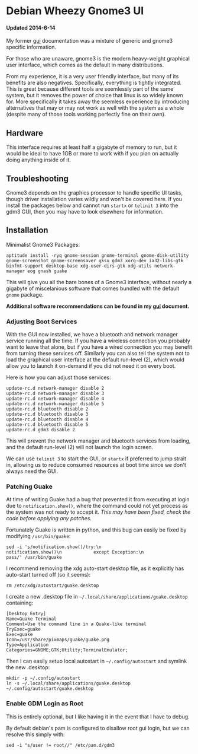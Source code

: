 
# Debian Wheezy Gnome3 UI
#### Updated 2014-6-14

My former [gui](gui.md) documentation was a mixture of generic and gnome3 specific information.

For those who are unaware, gnome3 is the modern heavy-weight graphical user interface, which comes as the default in many distributions.

From my experience, it is a very user friendly interface, but many of its benefits are also negatives.  Specifically, everything is tightly integrated.  This is great because different tools are seemlessly part of the same system, but it removes the power of choice that linux is so widely known for.  More specifically it takes away the seemless experience by introducing alternatives that may or may not work as well with the system as a whole (despite many of those tools working perfectly fine on their own).


## Hardware

This interface requires at least half a gigabyte of memory to run, but it would be ideal to have 1GB or more to work with if you plan on actually doing anything inside of it.


## Troubleshooting

Gnome3 depends on the graphics processor to handle specific UI tasks, though driver installation varies wildly and won't be covered here.  If you install the packages below and cannot run `startx` or `telinit 3` into the gdm3 GUI, then you may have to look elsewhere for information.


## Installation

Minimalist Gnome3 Packages:

    aptitude install -ryq gnome-session gnome-terminal gnome-disk-utility gnome-screenshot gnome-screensaver gksu gdm3 xorg-dev ia32-libs-gtk binfmt-support desktop-base xdg-user-dirs-gtk xdg-utils network-manager eog gnash guake

This will give you all the bare bones of a Gnome3 interface, without nearly a gigabyte of miscelanious software that comes bundled with the default `gnome` package.

**Additional software recommendations can be found in my [gui](gui.md) document.**


### Adjusting Boot Services

With the GUI now installed, we have a bluetooth and network manager service running all the time.  If you have a wireless connection you probably want to leave that alone, but if you have a wired connection you may benefit from turning these services off.  Similarly you can also tell the system not to load the graphical user interface at the default run-level (2), which would allow you to launch it on-demand if you did not need it on every boot.

Here is how you can adjust those services:

    update-rc.d network-manager disable 2
    update-rc.d network-manager disable 3
    update-rc.d network-manager disable 4
    update-rc.d network-manager disable 5
    update-rc.d bluetooth disable 2
    update-rc.d bluetooth disable 3
    update-rc.d bluetooth disable 4
    update-rc.d bluetooth disable 5
    update-rc.d gdm3 disable 2

This will prevent the network manager and bluetooth services from loading, and the default run-level (2) will not launch the login screen.

We can use `telinit 3` to start the GUI, or `startx` if preferred to jump strait in, allowing us to reduce consumed resources at boot time since we don't always need the GUI.


### Patching Guake

At time of writing Guake had a bug that prevented it from executing at login due to `notification.show()`, where the command could not yet process as the system was not ready to accept it.  _This may have been fixed, check the code before applying any patches._

Fortunately Guake is written in python, and this bug can easily be fixed by modifying `/usr/bin/guake`:

    sed -i 's/notification.show()/try:\n                notification.show()\n            except Exception:\n                pass/' /usr/bin/guake

I recommend removing the xdg auto-start desktop file, as it explicitly has auto-start turned off (so it seems):

    rm /etc/xdg/autostart/guake.desktop

I create a new .desktop file in `~/.local/share/applications/guake.desktop` containing:

    [Desktop Entry]
    Name=Guake Terminal
    Comment=Use the command line in a Quake-like terminal
    TryExec=guake
    Exec=guake
    Icon=/usr/share/pixmaps/guake/guake.png
    Type=Application
    Categories=GNOME;GTK;Utility;TerminalEmulator;

Then I can easily setuo local autostart in `~/.config/autostart` and symlink the new .desktop:

    mkdir -p ~/.config/autostart
    ln -s ~/.local/share/applications/guake.desktop ~/.config/autostart/guake.desktop


### Enable GDM Login as Root

This is entirely optional, but I like having it in the event that I have to debug.

By default debian's pam is configured to disallow root gui login, but we can resolve this simply with:

    sed -i "s/user != root//" /etc/pam.d/gdm3
